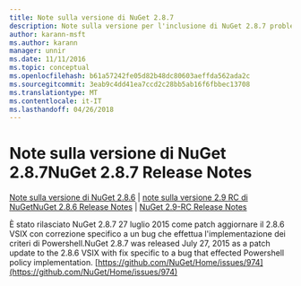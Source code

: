 ```yaml
---
title: Note sulla versione di NuGet 2.8.7
description: Note sulla versione per l'inclusione di NuGet 2.8.7 problemi noti, correzioni di bug, le funzionalità aggiunte e dcr.
author: karann-msft
ms.author: karann
manager: unnir
ms.date: 11/11/2016
ms.topic: conceptual
ms.openlocfilehash: b61a57242fe05d82b48dc80603aeffda562ada2c
ms.sourcegitcommit: 3eab9c4dd41ea7ccd2c28bb5ab16f6fbbec13708
ms.translationtype: MT
ms.contentlocale: it-IT
ms.lasthandoff: 04/26/2018
---
```

# <a name="nuget-287-release-notes"></a><span data-ttu-id="04269-103">Note sulla versione di NuGet 2.8.7</span><span class="sxs-lookup"><span data-stu-id="04269-103">NuGet 2.8.7 Release Notes</span></span>

<span data-ttu-id="04269-104">[Note sulla versione di NuGet 2.8.6](../release-notes/nuget-2.8.6.md) | [note sulla versione 2.9 RC di NuGet](../release-notes/nuget-2.9-RC.md)</span><span class="sxs-lookup"><span data-stu-id="04269-104">[NuGet 2.8.6 Release Notes](../release-notes/nuget-2.8.6.md) | [NuGet 2.9-RC Release Notes](../release-notes/nuget-2.9-RC.md)</span></span>

<span data-ttu-id="04269-105">È stato rilasciato NuGet 2.8.7 27 luglio 2015 come patch aggiornare il 2.8.6 VSIX con correzione specifico a un bug che effettua l'implementazione dei criteri di Powershell.</span><span class="sxs-lookup"><span data-stu-id="04269-105">NuGet 2.8.7 was released July 27, 2015 as a patch update to the 2.8.6 VSIX with fix specific to a bug that effected Powershell policy implementation.</span></span>
[https://github.com/NuGet/Home/issues/974](https://github.com/NuGet/Home/issues/974)